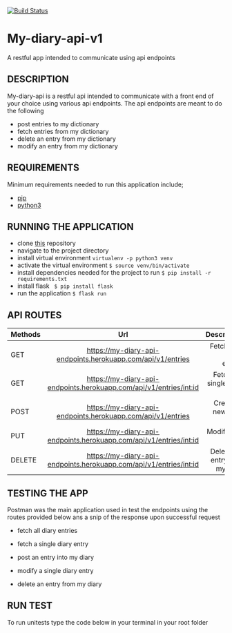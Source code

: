 
[![Build Status](https://travis-ci.org/kelvinrandu/My-diary-api.svg?branch=Develop-API-v1)](https://travis-ci.org/kelvinrandu/My-diary-api)
# My-diary-api-v1
A restful app intended to communicate using api endpoints
## DESCRIPTION
My-diary-api is a restful api intended to communicate with a front end of your choice using various api endpoints.
The api endpoints are meant to do the following
- post entries to my dictionary
- fetch entries from my dictionary
- delete an  entry from my dictionary
- modify an entry from my dictionary

## REQUIREMENTS
Minimum requirements needed to run this application include;
- [pip](https://packaging.python.org/tutorials/installing-packages/)
- [python3](https://www.python.org/getit/)

## RUNNING THE APPLICATION
- clone [this](https://github.com/kelvinrandu/My-diary-api/tree/master) repository
- navigate to the project directory
- install virtual environment
```virtualenv -p python3 venv ```
- activate the virtual environment
```$ source venv/bin/activate```
- install dependencies needed for the project to run
``` $ pip install -r requirements.txt ```
- install flask
``` $ pip install flask```
- run the application
``` $ flask run ```
## API ROUTES

| Methods        | Url          | Description |
| ------------- |:-------------:| -----:|
| GET     | https://my-diary-api-endpoints.herokuapp.com/api/v1/entries           |  Fetches all diary entries |           
| GET     | https://my-diary-api-endpoints.herokuapp.com/api/v1/entries/<int:id>  |  Fetches a single diary entry    |
| POST    | https://my-diary-api-endpoints.herokuapp.com/api/v1/entries           |  Creates a new diary entry       |
| PUT     | https://my-diary-api-endpoints.herokuapp.com/api/v1/entries/<int:id>  |   Modifies an entry              |
| DELETE  | https://my-diary-api-endpoints.herokuapp.com/api/v1/entries/<int:id>  |   Deletes an entry from my Diary |

## TESTING THE APP
Postman was the main application used in test the endpoints using the routes provided below
ans a snip of the response upon successful request 
- fetch all  diary entries

- fetch a single diary entry

- post an entry into my diary 

- modify a single diary entry  

- delete an entry from my diary



## RUN TEST
To run unitests type the code below in your terminal in your root folder
